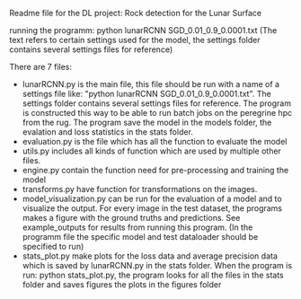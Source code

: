 Readme file for the DL project: Rock detection for the Lunar Surface

running the programm: python lunarRCNN SGD_0.01_0.9_0.0001.txt (The text refers to certain settings used for the model, the settings folder contains several settings files for reference)

There are 7 files:
- lunarRCNN.py is the main file, this file should be run with a name of a settings file like: "python 		lunarRCNN SGD_0.01_0.9_0.0001.txt". The settings folder contains several settings files for reference. The program is constructed this way to be able to run batch jobs on the peregrine hpc from the rug. The program save the model in the models folder, the evalation and loss statistics in the stats folder.
- evaluation.py is the file which has all the function to evaluate the model
- utils.py includes all kinds of function which are used by multiple other files.
- engine.py contain the function need for pre-processing and training the model
- transforms.py have function for transformations on the images.
- model_visualization.py can be run for the evaluation of a model and to visualize the output. For every image in the test dataset, the programs makes a figure with the ground truths and predictions. See example_outputs for results from running this program. (In the programm file the specific model and test dataloader should be specified to run)
- stats_plot.py make plots for the loss data and average precision data which is saved by lunarRCNN.py in the stats folder. When the program is run: python stats_plot.py, the program looks for all the files in the stats folder and saves figures the plots in the figures folder


